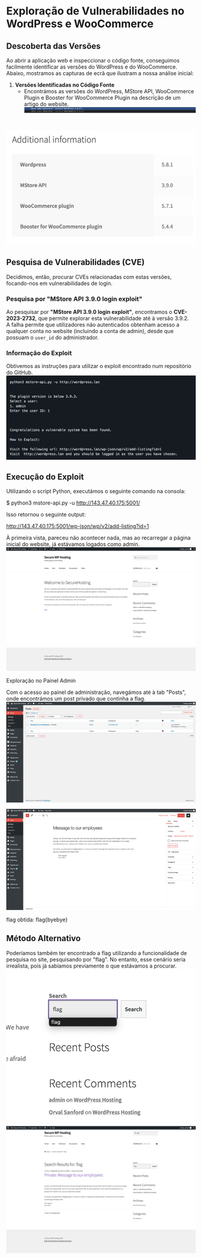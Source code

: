# Exploração de Vulnerabilidades no WordPress e WooCommerce

## Descoberta das Versões

Ao abrir a aplicação web e inspeccionar o código fonte, conseguimos facilmente identificar as versões do WordPress e do WooCommerce.  
Abaixo, mostramos as capturas de ecrã que ilustram a nossa análise inicial:

1. **Versões Identificadas no Código Fonte**
    - Encontrámos as versões do WordPress, MStore API, WooCommerce Plugin e Booster for WooCommerce Plugin na descrição de um artigo do website.  
 ![htmlprt](/docs/images/htmlprint.png)
 <br>







 ![versionsprt](/docs/images/versions.png)



## Pesquisa de Vulnerabilidades (CVE)

Decidimos, então, procurar CVEs relacionadas com estas versões, focando-nos em vulnerabilidades de login.

### Pesquisa por "MStore API 3.9.0 login exploit"

Ao pesquisar por **"MStore API 3.9.0 login exploit"**, encontramos o **CVE-2023-2732**, que permite explorar esta vulnerabilidade até à versão 3.9.2.  
A falha permite que utilizadores não autenticados obtenham acesso a qualquer conta no website (incluindo a conta de admin), desde que possuam o `user_id` do administrador.

### Informação do Exploit

Obtivemos as instruções para utilizar o exploit encontrado num repositório do GitHub.  
![exploit](docs/images/exploit.png)

## Execução do Exploit

Utilizando o script Python, executámos o seguinte comando na consola:

$ python3 mstore-api.py -u http://143.47.40.175:5001/

Isso retornou o seguinte output:

http://143.47.40.175:5001/wp-json/wp/v2/add-listing?id=1

À primeira vista, pareceu não acontecer nada, mas ao recarregar a página inicial do website, já estávamos logados como admin.
![adminloggin](docs/images/adminlogin.png)

Exploração no Painel Admin

Com o acesso ao painel de administração, navegámos até à tab "Posts", onde encontrámos um post privado que continha a flag.
![adminpainel](docs/images/adminpainel.png)

![hiddenmsg](docs/images/hiddenmessage.png)

flag obtida: flag{byebye}

## Método Alternativo

Poderíamos também ter encontrado a flag utilizando a funcionalidade de pesquisa no site, pesquisando por "flag". No entanto, esse cenário seria irrealista, pois já sabíamos previamente o que estávamos a procurar.
![flagsrch](docs/images/flagsearch.png)
![flagfound](docs/images/flagfound.png)